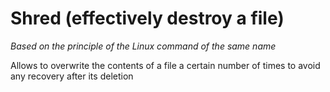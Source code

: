 # Shred (effectively destroy a file)

_Based on the principle of the Linux command of the same name_

Allows to overwrite the contents of a file a certain number of times to avoid any recovery after its deletion
